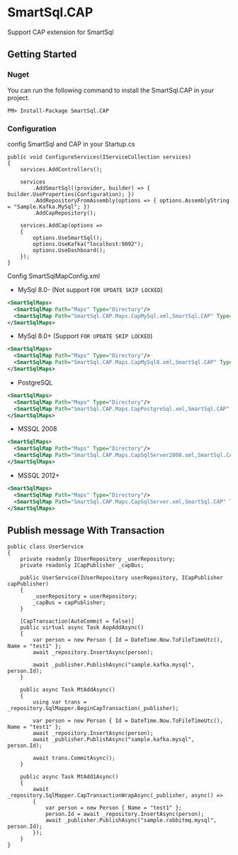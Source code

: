 # SmartSql.CAP

Support CAP extension for SmartSql

## Getting Started

### Nuget

You can run the following command to install the SmartSql.CAP in your project.

```
PM> Install-Package SmartSql.CAP
```

### Configuration
config SmartSql and CAP in your Startup.cs

```
public void ConfigureServices(IServiceCollection services)
{
    services.AddControllers();

    services
        .AddSmartSql((provider, builder) => { builder.UseProperties(Configuration); })
        .AddRepositoryFromAssembly(options => { options.AssemblyString = "Sample.Kafka.MySql"; })
        .AddCapRepository();

    services.AddCap(options =>
    {
        options.UseSmartSql();
        options.UseKafka("localhost:9092");
        options.UseDashboard();
    });
}
```

Config SmartSqlMapConfig.xml

* MySql 8.0- (Not support `FOR UPDATE SKIP LOCKED`)

``` xml
<SmartSqlMaps>
  <SmartSqlMap Path="Maps" Type="Directory"/>
  <SmartSqlMap Path="SmartSql.CAP.Maps.CapMySql.xml,SmartSql.CAP" Type="Embedded" />
</SmartSqlMaps>
```

* MySql 8.0+ (Support `FOR UPDATE SKIP LOCKED`)

``` xml
<SmartSqlMaps>
  <SmartSqlMap Path="Maps" Type="Directory"/>
  <SmartSqlMap Path="SmartSql.CAP.Maps.CapMySql8.xml,SmartSql.CAP" Type="Embedded" />
</SmartSqlMaps>
```

* PostgreSQL

``` xml
<SmartSqlMaps>
  <SmartSqlMap Path="Maps" Type="Directory"/>
  <SmartSqlMap Path="SmartSql.CAP.Maps.CapPostgreSql.xml,SmartSql.CAP" Type="Embedded" />
</SmartSqlMaps>
```

* MSSQL 2008

``` xml
<SmartSqlMaps>
  <SmartSqlMap Path="Maps" Type="Directory"/>
  <SmartSqlMap Path="SmartSql.CAP.Maps.CapSqlServer2008.xml,SmartSql.CAP" Type="Embedded" />
</SmartSqlMaps>
```

* MSSQL 2012+

``` xml
<SmartSqlMaps>
  <SmartSqlMap Path="Maps" Type="Directory"/>
  <SmartSqlMap Path="SmartSql.CAP.Maps.CapSqlServer.xml,SmartSql.CAP" Type="Embedded" />
</SmartSqlMaps>
```

## Publish message With Transaction

```
public class UserService
{
    private readonly IUserRepository _userRepository;
    private readonly ICapPublisher _capBus;

    public UserService(IUserRepository userRepository, ICapPublisher capPublisher)
    {
        _userRepository = userRepository;
        _capBus = capPublisher;
    }
	
    [CapTransaction(AutoCommit = false)]
    public virtual async Task AopAddAsync()
    {
        var person = new Person { Id = DateTime.Now.ToFileTimeUtc(), Name = "test1" };
        await _repository.InsertAsync(person);

        await _publisher.PublishAsync("sample.kafka.mysql", person.Id);
    }

    public async Task MtAddAsync()
    {
        using var trans = _repository.SqlMapper.BeginCapTransaction(_publisher);
        
        var person = new Person { Id = DateTime.Now.ToFileTimeUtc(), Name = "test1" };
        await _repository.InsertAsync(person);
        await _publisher.PublishAsync("sample.kafka.mysql", person.Id);

        await trans.CommitAsync();
    }

    public async Task MtAdd1Async()
    {
        await _repository.SqlMapper.CapTransactionWrapAsync(_publisher, async() =>
        {
            var person = new Person { Name = "test1" };
            person.Id = await _repository.InsertAsync(person);
            await _publisher.PublishAsync("sample.rabbitmq.mysql", person.Id);
        });
    }
}

```
